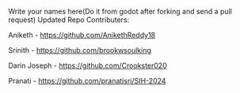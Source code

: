 Write your names here(Do it from godot after forking and send a pull request)
Updated Repo
Contributers:
	
Aniketh - https://github.com/AnikethReddy18  

Srinith - https://github.com/brookwsoulking

Darin Joseph - https://github.com/Crookster020

Pranati - https://github.com/pranatisri/SIH-2024

